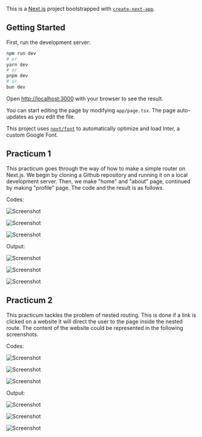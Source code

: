 This is a [Next.js](https://nextjs.org/) project bootstrapped with [`create-next-app`](https://github.com/vercel/next.js/tree/canary/packages/create-next-app).

## Getting Started

First, run the development server:

```bash
npm run dev
# or
yarn dev
# or
pnpm dev
# or
bun dev
```

Open [http://localhost:3000](http://localhost:3000) with your browser to see the result.

You can start editing the page by modifying `app/page.tsx`. The page auto-updates as you edit the file.

This project uses [`next/font`](https://nextjs.org/docs/basic-features/font-optimization) to automatically optimize and load Inter, a custom Google Font.

## Practicum 1

This practicum goes through the way of how to make a simple router on Next.js. We begin by cloning a Github repository and running it on a local development server. Then, we make "home" and "about" page, continued by making "profile" page. The code and the result is as follows. 

Codes: 

![Screenshot](assets/05.png)

![Screenshot](assets/01.png)

![Screenshot](assets/04.png)

Output: 

![Screenshot](assets/03.png)

![Screenshot](assets/02.png)

![Screenshot](assets/06.png)

## Practicum 2

This practicum tackles the problem of nested routing. This is done if a link is clicked on a website it will direct the user to the page inside the nested route. The content of the website could be represented in the following screenshots. 

Codes: 

![Screenshot](assets/07.png)

![Screenshot](assets/08.png)

![Screenshot](assets/09.png)

Output: 

![Screenshot](assets/10.png)

![Screenshot](assets/11.png)

![Screenshot](assets/12.png)